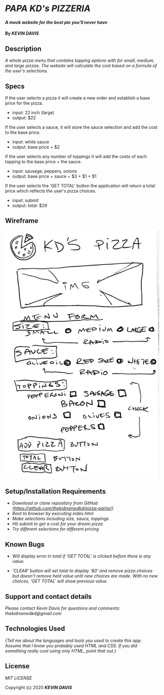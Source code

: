 # _PAPA KD's PIZZERIA_

#### _A mock website for the best pie you'll never have_

#### By _**KEVIN DAVIS**_

## Description

_A whole pizza menu that contains topping options with for small, medium, and large pizzas. The website will calculate the cost based on a formula of the user's selections._

## Specs
If the user selects a pizza it will create a new order and establish a base price for the pizza.
  * input: 22 inch (large)
  * output: $22

If the user selects a sauce, it will store the sauce selection and add the cost to the base price.
  * input: white sauce
  * output: base price + $2

If the user selects any number of toppings it will add the costs of each topping to the base price + the sauce.
  * input: sausage, peppers, onions
  * output: base price + sauce + $3 + $1 + $1

If the user selects the 'GET TOTAL' button the application will return a total price which reflects the user's pizza choices.
  * input: submit
  * output: total: $29

## Wireframe
![image](/./img/KD_Pizza_WB.jpg)

## Setup/Installation Requirements

* _Download or clone repository from GitHub (https://github.com/thekidnamedkd/pizza-parlor/)_
* _Boot to browser by executing index.html_
* _Make selections including size, sauce, toppings_
* _Hit submit to get a cost for your dream pizza_
* _Try different selections for different pricing_

## Known Bugs

* _Will display error in total if 'GET TOTAL' is clicked before there is any value._

* _'CLEAR' button will set total to display '$0' and remove pizza choices but doesn't remove held value until new choices are made. With no new choices, 'GET TOTAL' will show previous value._

## Support and contact details

_Please contact Kevin Davis for questions and comments: thekidnamedkd@gmail.com_

## Technologies Used

_{Tell me about the languages and tools you used to create this app. Assume that I know you probably used HTML and CSS. If you did something really cool using only HTML, point that out.}_

## License

*MIT LICENSE*

Copyright (c) 2020 **_KEVIN DAVIS_**